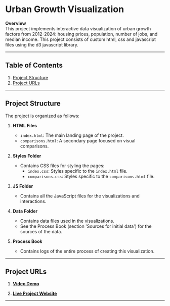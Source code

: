 # Urban Growth Visualization 

**Overview**  
This project implements interactive data visualization of urban growth factors from 2012-2024: housing prices, population, number of jobs, and median income. This project consists of custom html, css and javascript files using the d3 javascript library. 

---

## Table of Contents
1. [Project Structure](#project-structure)
2. [Project URLs](#project-urls)

---

## Project Structure

The project is organized as follows:

1. **HTML Files**  
   - `index.html`: The main landing page of the project.  
   - `comparisons.html`: A secondary page focused on visual comparisons.

2. **Styles Folder**  
   - Contains CSS files for styling the pages:
     - `index.css`: Styles specific to the `index.html` file.
     - `comparisons.css`: Styles specific to the `comparisons.html` file.

3. **JS Folder**  
   - Contains all the JavaScript files for the visualizations and interactions.

4. **Data Folder**  
   - Contains data files used in the visualizations.
   - See the Process Book (section 'Sources for initial data') for the sources of the data.

5. **Process Book**
   - Contains logs of the entire process of creating this visualization.

---

## Project URLs

1. [**Video Demo**](https://www.youtube.com/watch?v=VeeJf4gAHz0)


2. [**Live Project Website**](https://dataviscourse2024.github.io/group-project-urban-growth-visualization/index.html)  


---
